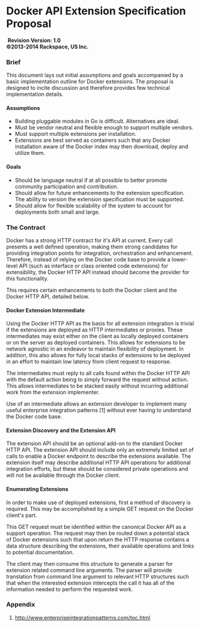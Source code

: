 # Docker API Extension Specification Proposal
­
**Revision Version: 1.0**
<br />
**©2013-2014 Rackspace, US Inc.**


### Brief

This document lays out initial assumptions and goals accompanied by a basic implementation outline for Docker extensions. The proposal is designed to incite discussion and therefore provides few technical implementation details.


#### Assumptions

* Building pluggable modules in Go is difficult. Alternatives are ideal.
* Must be vendor neutral and flexible enough to support multiple vendors.
* Must support multiple extensions per installation.
* Extensions are best served as containers such that any Docker installation aware of the Docker index may then download, deploy and utilize them.


#### Goals

* Should be language neutral if at all possible to better promote community participation and contribution.
* Should allow for future enhancements to the extension specification. The ability to version the extension specification must be supported.
* Should allow for flexible scalability of the system to account for deployments both small and large.


### The Contract

Docker has a strong HTTP contract for it's API at current. Every call presents a well defined operation, making them strong candidates for providing integration points for integration, orchestration and enhancement. Therefore,
instead of relying on the Docker code base to provide a lower-level API (such as interface or class oriented code extensions) for extensibility, the Docker HTTP API instead should become the provider for this functionality.

This requires certain enhancements to both the Docker client and the Docker HTTP API, detailed below.


#### Docker Extension Intermediate

Using the Docker HTTP API as the basis for all extension integration is trivial if the extensions are deployed as HTTP intermediates or proxies. These intermediates may exist either on the client as locally deployed containers or
on the server as deployed containers. This allows for extensions to be network agnostic in an endeavor to maintain flexibility of deployment. In addition, this also allows for fully local stacks of extensions to be deployed in an
effort to maintain low latency from client request to response.

The intermediates must reply to all calls found within the Docker HTTP API with the default action being to simply forward the request without action. This allows intermediates to be stacked easily without incurring additional work
from the extension implementer.

Use of an intermediate allows an extension developer to implement many useful enterprise integration patterns [1] without ever having to understand the Docker code base.


#### Extension Discovery and the Extension API

The extension API should be an optional add-on to the standard Docker HTTP API. The extension API should include only an extremely limited set of calls to enable a Docker endpoint to describe the extensions available. The extension
itself may describe additional HTTP API operations for additional integration efforts, but these should be considered private operations and will not be available through the Docker client.


#### Enumerating Extensions

In order to make use of deployed extensions, first a method of discovery is required. This may be accomplished by a simple GET request on the Docker client's part.

This GET request must be identified within the canonical Docker API as a support operation. The request may then be routed down a potential stack of Docker extensions such that upon return the HTTP response contains a data
structure describing the extensions, their available operations and links to potential documentation.

The client may then consume this structure to generate a parser for extension related command line arguments. The parser will provide translation from command line argument to relevant HTTP structures such that when the interested
extension intercepts the call it has all of the information needed to perform the requested work.


### Appendix

1. http://www.enterpriseintegrationpatterns.com/toc.html
